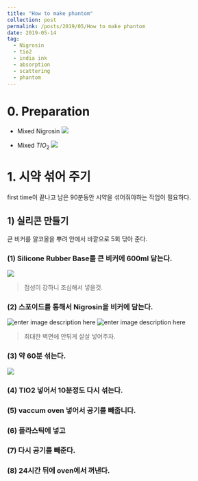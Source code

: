 ```yaml
---
title: "How to make phantom"
collection: post
permalink: /posts/2019/05/How to make phantom
date: 2019-05-14
tag:
  - Nigrosin
  - tio2
  - india ink
  - absorption
  - scattering
  - phantom
---
```

# 0. Preparation

- Mixed Nigrosin
![
](https://lh3.googleusercontent.com/0d19BpZ6Zv-UJ7m7qEP2-L45-fCI9RQsYjZh6ZtVG7UceshpEQAnz2LbCOb9uVsBYXfqcvqbmyhw "mixed_nigrosin")

- Mixed $TIO_2$
![
](https://lh3.googleusercontent.com/r-Fc6IGBcrp7lv5g5AmOrFGR2nUZM-aUAQ4ZQRe0SWbKSny5seMS7ZrFRvOG-wOEv0sfQfFI8MpG "tio2")

# 1. 시약 섞어 주기
first time이 끝나고 남은 90분동안 시약을 섞어줘야하는 작업이 필요하다.

## 1) 실리콘 만들기
큰 비커를 알코올을 뿌려 안에서 바깥으로 5회 닦아 준다.
### (1) Silicone Rubber Base를 큰 비커에 600ml 담는다.
![
](https://lh3.googleusercontent.com/EBgmwYX1bQ5nz9u-vYrlKjppp0hZI2tACb5J1NqJOoRxJyk8UUScFv-QFZ3CJ5E4b5HzVw7-l4QW "rubber")
> 점성이 강하니 조심해서 넣을것.

### (2) 스포이드를 통해서 Nigrosin을 비커에 담는다.
![enter image description here](https://lh3.googleusercontent.com/fmjLSZKbYgLH6jCjyPMEdXZ0wy6U6ni21LKvrKbtHYsqdQK8gTZJ9AJJBPBGn1W0bKId3MTpcTxf)
![enter image description here](https://lh3.googleusercontent.com/0nfANffjXnNB5HDahDD4AONOBb3Rhepi17clMMPaVsb1xDCFCAioSOAlefLuyqgvysHKy6C5jYkX)
> 최대한 벽면에 안튀게 살살 넣어주자.
### (3) 약 60분 섞는다.
![
](https://lh3.googleusercontent.com/Hkl1pqdg-G7i3OlFtpIo8ggMeKl9-C-SESLZtYfIUdeN-NF4LkWQHqQU6afBuHOV6lta1kgm9uY0 "shaking")

### (4) TIO2 넣어서 10분정도 다시 섞는다.

### (5) vaccum oven 넣어서 공기를 빼줍니다.

### (6) 플라스틱에 넣고

### (7) 다시 공기를 빼준다.

### (8) 24시간 뒤에 oven에서  꺼낸다.



<!--stackedit_data:
eyJoaXN0b3J5IjpbNjI4NTMyMjk2LDcyNTkyNjUzOSwxMjA2OD
MzNjE0LC02ODQ0MjQ3MDNdfQ==
-->